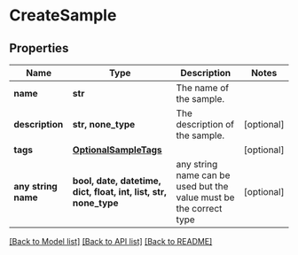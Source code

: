 # CreateSample


## Properties
Name | Type | Description | Notes
------------ | ------------- | ------------- | -------------
**name** | **str** | The name of the sample. | 
**description** | **str, none_type** | The description of the sample. | [optional] 
**tags** | [**OptionalSampleTags**](OptionalSampleTags.md) |  | [optional] 
**any string name** | **bool, date, datetime, dict, float, int, list, str, none_type** | any string name can be used but the value must be the correct type | [optional]

[[Back to Model list]](../README.md#documentation-for-models) [[Back to API list]](../README.md#documentation-for-api-endpoints) [[Back to README]](../README.md)


